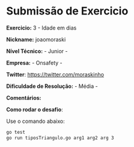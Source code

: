 # Submissão de Exercicio

**Exercicio:** 3 - Idade em dias

**Nickname:** joaomoraski

**Nível Técnico:** - Junior -

**Empresa:** - Onsafety -

**Twitter**: https://twitter.com/moraskinho

**Dificuldade de Resolução:** - Média -

**Comentários:**

**Como rodar o desafio**: 

Use o comando abaixo: 
```bash
go test
go run tiposTriangulo.go arg1 arg2 arg 3
```